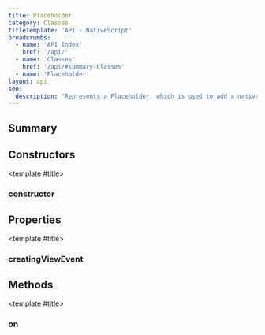 ```yaml
---
title: Placeholder
category: Classes
titleTemplate: 'API - NativeScript'
breadcrumbs: 
  - name: 'API Index'
    href: '/api/'
  - name: 'Classes'
    href: '/api/#summary-Classes'
  - name: 'Placeholder'
layout: api
seo:
  description: "Represents a Placeholder, which is used to add a native view to the visual tree."
---
```


<!-- This page is auto generated, do not edit manually. -->
<!-- Run "yarn generate:api-docs" to regenerate -->

<script setup lang="ts">
  import { provide } from "vue";
  import API_DATA from "./Placeholder.data.json";
  
  provide('API_DATA', API_DATA);
</script>

<APIRefHierarchy v-once />

<APIRefComment commentBase64="eyJibG9ja1RhZ3MiOltdLCJtb2RpZmllclRhZ3MiOnt9LCJzdW1tYXJ5IjpbeyJraW5kIjoidGV4dCIsInRleHQiOiJSZXByZXNlbnRzIGEgUGxhY2Vob2xkZXIsIHdoaWNoIGlzIHVzZWQgdG8gYWRkIGEgbmF0aXZlIHZpZXcgdG8gdGhlIHZpc3VhbCB0cmVlLiJ9XX0=" v-once />

## <Heading ignore>Summary</Heading>

<APIRefSummary v-once />

## Constructors

<div class="">

<APIRef for="19807" v-once>

<template #title>

### constructor

</template>

</APIRef>

</div>

## Properties

<div class="isPublic isStatic">

<APIRef for="19727" v-once>

<template #title>

### creatingViewEvent

</template>

</APIRef>

</div>

## Methods

<div class="">

<APIRef for="19809" v-once>

<template #title>

### on

</template>

</APIRef>

</div>

